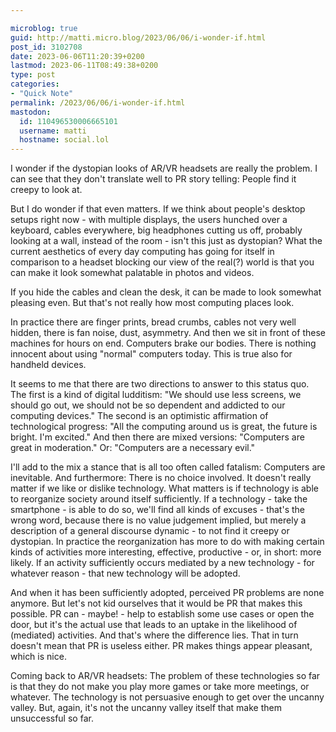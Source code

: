 ```yaml
---

microblog: true
guid: http://matti.micro.blog/2023/06/06/i-wonder-if.html
post_id: 3102708
date: 2023-06-06T11:20:39+0200
lastmod: 2023-06-11T08:49:38+0200
type: post
categories:
- "Quick Note"
permalink: /2023/06/06/i-wonder-if.html
mastodon:
  id: 110496530006665101
  username: matti
  hostname: social.lol
---
```

I wonder if the dystopian looks of AR/VR headsets are really the problem. I can see that they don't translate well to PR story telling: People find it creepy to look at.

But I do wonder if that even matters. If we think about people's desktop setups right now - with multiple displays, the users hunched over a keyboard, cables everywhere, big headphones cutting us off, probably looking at a wall, instead of the room - isn't this just as dystopian? What the current aesthetics of every day computing has going for itself in comparison to a headset blocking our view of the real(?) world is that you can make it look somewhat palatable in photos and videos.

If you hide the cables and clean the desk, it can be made to look somewhat pleasing even. But that's not really how most computing places look.

In practice there are finger prints, bread crumbs, cables not very well hidden, there is fan noise, dust, asymmetry. And then we sit in front of these machines for hours on end. Computers brake our bodies. There is nothing innocent about using "normal" computers today. This is true also for handheld devices.

It seems to me that there are two directions to answer to this status quo. The first is a kind of digital ludditism: "We should use less screens, we should go out, we should not be so dependent and addicted to our computing devices." The second is an optimistic affirmation of technological progress: "All the computing around us is great, the future is bright. I'm excited." And then there are mixed versions: "Computers are great in moderation." Or: "Computers are a necessary evil."

I'll add to the mix a stance that is all too often called fatalism: Computers are inevitable. And furthermore: There is no choice involved. It doesn't really matter if we like or dislike technology. What matters is if technology is able to reorganize society around itself sufficiently. If a technology - take the smartphone - is able to do so, we'll find all kinds of excuses - that's the wrong word, because there is no value judgement implied, but merely a description of a general discourse dynamic - to not find it creepy or dystopian. In practice the reorganization has more to do with making certain kinds of activities more interesting, effective, productive - or, in short: more likely. If an activity sufficiently occurs mediated by a new technology - for whatever reason - that new technology will be adopted.

And when it has been sufficiently adopted, perceived PR problems are none anymore. But let's not kid ourselves that it would be PR that makes this possible. PR can - maybe! - help to establish some use cases or open the door, but it's the actual use that leads to an uptake in the likelihood of (mediated) activities. And that's where the difference lies. That in turn doesn't mean that PR is useless either. PR makes things appear pleasant, which is nice.

Coming back to AR/VR headsets: The problem of these technologies so far is that they do not make you play more games or take more meetings, or whatever. The technology is not persuasive enough to get over the uncanny valley. But, again, it's not the uncanny valley itself that make them unsuccessful so far.
